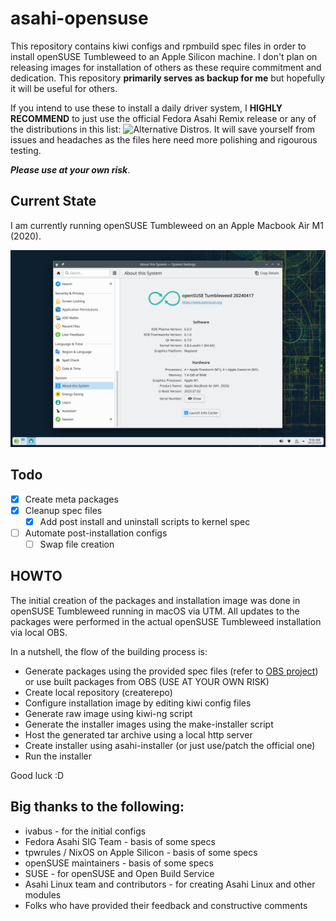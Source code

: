 # asahi-opensuse

This repository contains kiwi configs and rpmbuild spec files in order to install openSUSE Tumbleweed to an Apple Silicon machine. I don't plan on releasing images for installation of others as these require commitment and dedication. This repository **primarily serves as backup for me** but hopefully it will be useful for others.

If you intend to use these to install a daily driver system, I **HIGHLY RECOMMEND** to just use the official Fedora Asahi Remix release or any of the distributions in this list: ![Alternative Distros](https://github.com/AsahiLinux/docs/wiki/SW%3AAlternative-Distros). It will save yourself from issues and headaches as the files here need more polishing and rigourous testing.

_**Please use at your own risk**_.


## Current State

I am currently running openSUSE Tumbleweed on an Apple Macbook Air M1 (2020).

![openSUSE Tumbleweed on MBA M1](./images/asahi-tumbleweed-mba-m1.png)

## Todo

- [X] Create meta packages
- [X] Cleanup spec files
  - [X] Add post install and uninstall scripts to kernel spec
- [ ] Automate post-installation configs
  - [ ] Swap file creation

## HOWTO

The initial creation of the packages and installation image was done in openSUSE Tumbleweed running in macOS via UTM. All updates to the packages were performed in the actual openSUSE Tumbleweed installation via local OBS.

In a nutshell, the flow of the building process is:
- Generate packages using the provided spec files (refer to [OBS project](https://build.opensuse.org/project/show/home:mrkcee)) or use built packages from OBS (USE AT YOUR OWN RISK)
- Create local repository (createrepo)
- Configure installation image by editing kiwi config files
- Generate raw image using kiwi-ng script
- Generate the installer images using the make-installer script
- Host the generated tar archive using a local http server
- Create installer using asahi-installer (or just use/patch the official one)
- Run the installer

Good luck :D

## Big thanks to the following:
- ivabus - for the initial configs
- Fedora Asahi SIG Team - basis of some specs
- tpwrules / NixOS on Apple Silicon - basis of some specs
- openSUSE maintainers - basis of some specs
- SUSE - for openSUSE and Open Build Service
- Asahi Linux team and contributors - for creating Asahi Linux and other modules
- Folks who have provided their feedback and constructive comments

